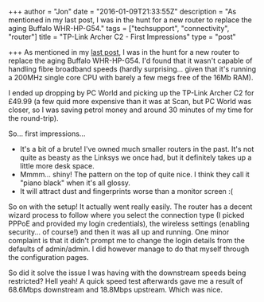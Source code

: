 +++
author = "Jon"
date = "2016-01-09T21:33:55Z"
description = "As mentioned in my last post, I was in the hunt for a new router to replace the aging Buffalo WHR-HP-G54."
tags = ["techsupport", "connectivity", "router"]
title = "TP-Link Archer C2 - First Impressions"
type = "post"

+++
As mentioned in my [last post](http://jonifen.co.uk/post/2016/buffalo-whr-hp-g54/), I was in the hunt for a new router to replace the aging Buffalo WHR-HP-G54. I'd found that it wasn't capable of handling fibre broadband speeds (hardly surprising... given that it's running a 200MHz single core CPU with barely a few megs free of the 16Mb RAM).

I ended up dropping by PC World and picking up the TP-Link Archer C2 for £49.99 (a few quid more expensive than it was at Scan, but PC World was closer, so I was saving petrol money and around 30 minutes of my time for the round-trip).

So... first impressions...

* It's a bit of a brute! I've owned much smaller routers in the past. It's not quite as beasty as the Linksys we once had, but it definitely takes up a little more desk space.
* Mmmm... shiny! The pattern on the top of quite nice. I think they call it "piano black" when it's all glossy.
* It will attract dust and fingerprints worse than a monitor screen :(

So on with the setup! It actually went really easily. The router has a decent wizard process to follow where you select the connection type (I picked PPPoE and provided my login credentials), the wireless settings (enabling security... of course!) and then it was all up and running. One minor complaint is that it didn't prompt me to change the login details from the defaults of admin/admin. I did however manage to do that myself through the configuration pages.

So did it solve the issue I was having with the downstream speeds being restricted? Hell yeah! A quick speed test afterwards gave me a result of 68.6Mbps downstream and 18.8Mbps upstream. Which was nice.
